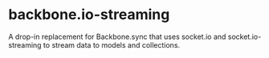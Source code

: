 backbone.io-streaming
=====================

A drop-in replacement for Backbone.sync that uses socket.io and socket.io-streaming to stream data to models and collections.
